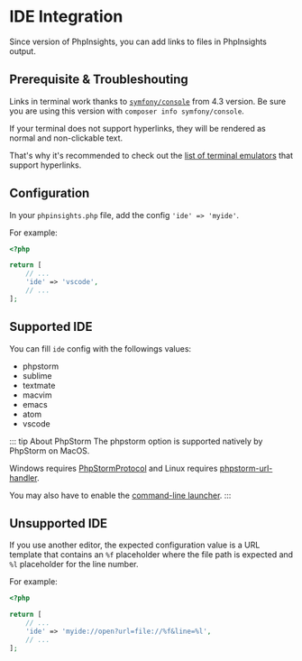 # IDE Integration

Since <Badge text="^1.10"/> version of PhpInsights, you can add links to files in PhpInsights
output. 

## Prerequisite & Troubleshouting

Links in terminal work thanks to [`symfony/console`](https://github.com/symfony/console)
from 4.3 version. Be sure you are using this version with `composer info symfony/console`.

If your terminal does not support hyperlinks, they will be rendered as normal 
and non-clickable text. 

That's why it's recommended to check out the 
[list of terminal emulators](https://gist.github.com/egmontkob/eb114294efbcd5adb1944c9f3cb5feda) 
that support hyperlinks.

## Configuration

In your `phpinsights.php` file, add the config `'ide' => 'myide'`.

For example:

```php
<?php

return [
    // ...
    'ide' => 'vscode',
    // ...
];
```

## Supported IDE 

You can fill `ide` config with the followings values:

* phpstorm
* sublime
* textmate
* macvim
* emacs
* atom 
* vscode

::: tip About PhpStorm
The phpstorm option is supported natively by PhpStorm on MacOS.

Windows requires [PhpStormProtocol](https://github.com/aik099/PhpStormProtocol) 
and Linux requires [phpstorm-url-handler](https://github.com/sanduhrs/phpstorm-url-handler).

You may also have to enable the [command-line launcher](https://www.jetbrains.com/help/phpstorm/working-with-the-ide-features-from-command-line.html).
:::

## Unsupported IDE

If you use another editor, the expected configuration value is a URL template 
that contains an `%f` placeholder where the file path is expected and `%l` 
placeholder for the line number.

For example:

```php
<?php

return [
    // ...
    'ide' => 'myide://open?url=file://%f&line=%l',
    // ...
];
```
